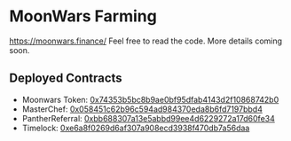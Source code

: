 # MoonWars Farming

https://moonwars.finance/ Feel free to read the code. More details coming soon.

## Deployed Contracts

- Moonwars Token: [0x74353b5bc8b9ae0bf95dfab4143d2f10868742b0](https://bscscan.com/token/0x74353b5bc8b9ae0bf95dfab4143d2f10868742b0)
- MasterChef: [0x058451c62b96c594ad984370eda8b6fd7197bbd4](https://bscscan.com/address/0x058451c62b96c594ad984370eda8b6fd7197bbd4)
- PantherReferral: [0xbb688307a13e5abbd99ee4d6229272a17d60fe34](https://bscscan.com/address/0xbb688307a13e5abbd99ee4d6229272a17d60fe34)
- Timelock: [0xe6a8f0269d6af307a908ecd3938f470db7a56daa](https://bscscan.com/address/0xe6a8f0269d6af307a908ecd3938f470db7a56daa)
